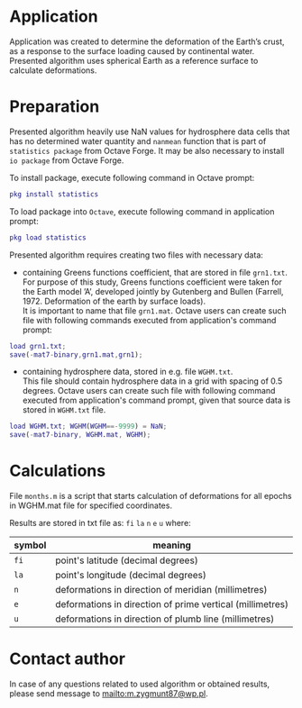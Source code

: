 # Application
Application was created to determine the deformation of the Earth’s crust, as 
a response to the surface loading caused by continental water.
Presented algorithm uses spherical Earth as a reference surface to 
calculate deformations.

# Preparation
Presented algorithm heavily use NaN values for hydrosphere data cells that
has no determined water quantity and `nanmean` function that is part of 
`statistics package` from Octave Forge.
It may be also necessary to install `io package` from Octave Forge.

To install package, execute following command in Octave prompt:

````matlab
pkg install statistics
````

To load package into `Octave`, execute following command in application prompt:

````matlab
pkg load statistics 
````

Presented algorithm requires creating two files with necessary data:

- containing Greens functions coefficient, that are stored in file `grn1.txt`.
For purpose of this study, Greens functions coefficient were taken for
the Earth model ’A’, developed jointly by Gutenberg and Bullen 
(Farrell, 1972. Deformation of the earth by surface loads).  
It is important to name that file `grn1.mat`. Octave users can create such
file with following commands executed from application's command prompt:

````matlab
load grn1.txt;
save(-mat7-binary,grn1.mat,grn1);
````

- containing hydrosphere data, stored in e.g. file `WGHM.txt`.  
This file should contain hydrosphere data in a grid with spacing of 0.5 degrees.
Octave users can create such file with following command executed from
application's command prompt, given that source data is stored in `WGHM.txt` 
file.

````matlab
load WGHM.txt; WGHM(WGHM==-9999) = NaN;
save(-mat7-binary, WGHM.mat, WGHM);
````


# Calculations
File `months.m` is a script that starts calculation of deformations
for all epochs in WGHM.mat file for specified coordinates.

Results are stored in txt file as:
`fi` `la` `n` `e` `u`
where:

| symbol | meaning
| ----   | ----
| `fi`   | point's latitude (decimal degrees)
| `la`   | point's longitude (decimal degrees)
| `n`    | deformations in direction of meridian (millimetres)
| `e`    | deformations in direction of prime vertical (millimetres)
| `u`    | deformations in direction of plumb line (millimetres)


# Contact author
In case of any questions related to used algorithm or obtained results, 
please send message to <mailto:m.zygmunt87@wp.pl>.
